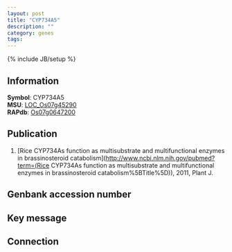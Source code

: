 ```yaml
---
layout: post
title: "CYP734A5"
description: ""
category: genes
tags: 
---
```

{% include JB/setup %}

## Information
__Symbol__: CYP734A5  
__MSU__: [LOC_Os07g45290](http://rice.plantbiology.msu.edu/cgi-bin/ORF_infopage.cgi?orf=LOC_Os07g45290)  
__RAPdb__: [Os07g0647200](http://rapdb.dna.affrc.go.jp/viewer/gbrowse_details/irgsp1?name=Os07g0647200)  

## Publication
1. [Rice CYP734As function as multisubstrate and multifunctional enzymes in brassinosteroid catabolism](http://www.ncbi.nlm.nih.gov/pubmed?term=(Rice CYP734As function as multisubstrate and multifunctional enzymes in brassinosteroid catabolism%5BTitle%5D)), 2011, Plant J.

## Genbank accession number

## Key message

## Connection


